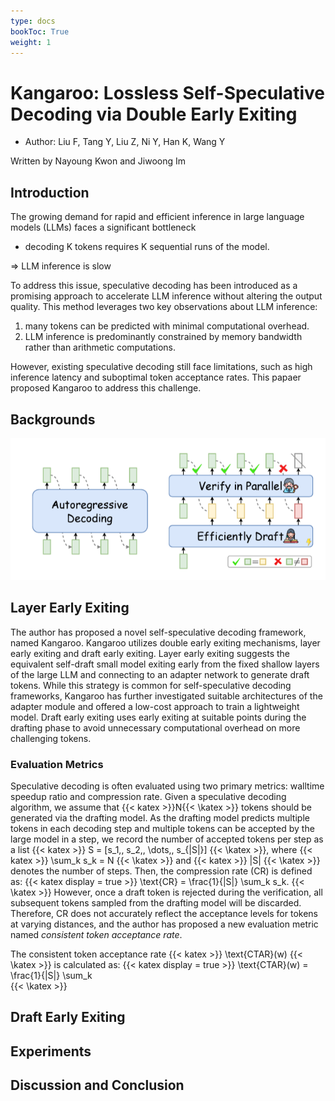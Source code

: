 ```yaml
---
type: docs
bookToc: True
weight: 1
---
```


# Kangaroo: Lossless Self-Speculative Decoding via Double Early Exiting
* Author: Liu F, Tang Y, Liu Z, Ni Y, Han K, Wang Y

Written by Nayoung Kwon and Jiwoong Im

## Introduction

The growing demand for rapid and efficient inference in large language models (LLMs) faces a significant bottleneck
* decoding K tokens requires K sequential runs of the model. 

⇒ LLM inference is slow

To address this issue, speculative decoding has been introduced as a promising approach to accelerate LLM inference without altering the output quality. This method leverages two key observations about LLM inference: 
1) many tokens can be predicted with minimal computational overhead. 
2) LLM inference is predominantly constrained by memory bandwidth rather than arithmetic computations. 

However, existing speculative decoding still face limitations, such as high inference latency and suboptimal token acceptance rates. 
This papaer proposed Kangaroo to address this challenge.


## Backgrounds

<p align="center">
    <img src='./speculative decoding.png' width="700">
</p>

## Layer Early Exiting

The author has proposed a novel self-speculative decoding framework, named Kangaroo. Kangaroo utilizes double early exiting mechanisms, layer early exiting and draft early exiting. Layer early exiting suggests the equivalent self-draft small model exiting early from the fixed shallow layers of the large LLM and connecting to an adapter network to generate draft tokens. While this strategy is common for self-speculative decoding frameworks, Kangaroo has further investigated suitable architectures of the adapter module and offered a low-cost approach to train a lightweight model. Draft early exiting uses early exiting at suitable points during the drafting phase to avoid unnecessary computational overhead on more challenging tokens.

### Evaluation Metrics

Speculative decoding is often evaluated using two primary metrics: walltime speedup ratio and compression rate. Given a speculative decoding algorithm, we assume that {{< katex >}}N{{< \katex >}} tokens should be generated via the drafting model. As the drafting model predicts multiple tokens in each decoding step and multiple tokens can be accepted by the large model in a step, we record the number of accepted tokens per step as a list {{< katex >}} S = \[s_1,\, s_2,\, \dots,\, s_{|S|}\] {{< \katex >}}, where {{< katex >}} \sum_k s_k = N {{< \katex >}} and {{< katex >}} |S| {{< \katex >}} denotes the number of steps. Then, the compression rate (CR) is defined as:
{{< katex display = true >}}
\text{CR} = \frac{1}{|S|} \sum_k s_k.
{{< \katex >}}
However, once a draft token is rejected during the verification, all subsequent tokens sampled from the drafting model will be discarded. Therefore, CR does not accurately reflect the acceptance levels for tokens at varying distances, and the author has proposed a new evaluation metric named _consistent token acceptance rate_.

The consistent token acceptance rate {{< katex >}} \text{CTAR}(w) {{< \katex >}} is calculated as:
{{< katex display = true >}}
\text{CTAR}(w) = \frac{1}{|S|} \sum_k \
{{< \katex >}}



## Draft Early Exiting

## Experiments

## Discussion and Conclusion
